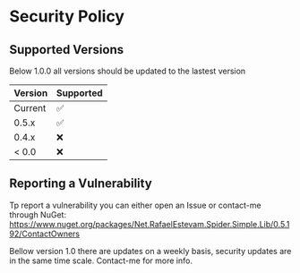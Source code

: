 # Security Policy

## Supported Versions

Below 1.0.0 all versions should be updated to the lastest version

| Version | Supported          |
| ------- | ------------------ |
| Current | :white_check_mark: |
| 0.5.x   | :white_check_mark: |
| 0.4.x   | :x:                |
| < 0.0   | :x:                |

## Reporting a Vulnerability

Tp report a vulnerability you can either open an Issue or contact-me through NuGet:
https://www.nuget.org/packages/Net.RafaelEstevam.Spider.Simple.Lib/0.5.192/ContactOwners

Bellow version 1.0 there are updates on a weekly basis, security updates are in the same time scale.
Contact-me for more info.
